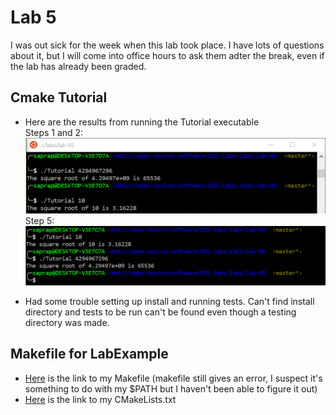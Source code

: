 # Lab 5

I was out sick for the week when this lab took place. I have lots of questions about it, but I will come into office hours to ask them adter the break, even if the lab has already been graded.  

## Cmake Tutorial
- Here are the results from running the Tutorial executable  
Steps 1 and 2:  
![](steps-1-2.PNG)  
Step 5:
![](step-5.PNG)  

- Had some trouble setting up install and running tests. Can't find install directory and tests to be run can't be found even though a testing directory was made.   


## Makefile for LabExample
- [Here](/LabExample/Makefile) is the link to my Makefile (makefile still gives an error, I suspect it's something to do with my $PATH but I haven't been able to figure it out)  
- [Here](/LabExample/CMakeLists.txt) is the link to my CMakeLists.txt  
